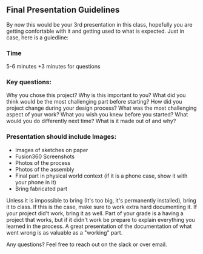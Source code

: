 ## Final Presentation Guidelines
By now this would be your 3rd presentation in this class, hopefully you are getting confortable with it and getting used to what is expected. Just in case, here is a guiedline:

### Time
5-6 minutes +3 minutes for questions

### Key questions:
Why you chose this project? Why is this important to you?
What did you think would be the most challenging part before starting?
How did you project change during your design process?
What was the most challenging aspect of your work?
What you wish you knew before you started?
What would you do differently next time?
What is it made out of and why?

### Presentation should include Images:
* Images of sketches on paper
* Fusion360 Screenshots
* Photos of the process
* Photos of the assembly
* Final part in physical world context (if it is a phone case, show it with your phone in it)
* Bring fabricated part

Unless it is impossible to bring (It's too big, it's permanently installed), bring it to class. If this is the case, make sure to work extra hard documenting it.
If your project did't work, bring it as well. Part of your grade is a having a project that works, but if it didn't work be prepare to explain everything you learned in the process. A great presentation of the documentation of what went wrong is as valuable as a "working" part.

Any questions? Feel free to reach out on the slack or over email.
